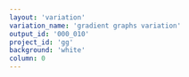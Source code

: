 ```yaml
---
layout: 'variation'
variation_name: 'gradient graphs variation'
output_id: '000_010'
project_id: 'gg'
background: 'white'
column: 0
---
```

